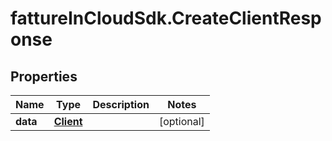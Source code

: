 # fattureInCloudSdk.CreateClientResponse

## Properties

Name | Type | Description | Notes
------------ | ------------- | ------------- | -------------
**data** | [**Client**](Client.md) |  | [optional] 


